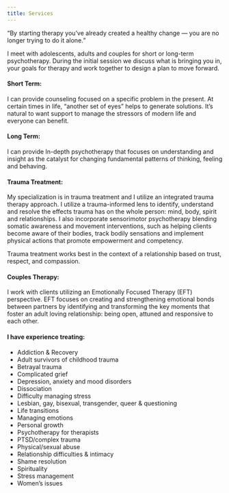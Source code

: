 ```yaml
---
title: Services
---
```


<q>By starting therapy you’ve already created a healthy change &mdash; you are no longer trying to do it alone.</q>

I meet with adolescents, adults and couples for short or long-term psychotherapy. During the initial session we discuss what is bringing you in, your goals for therapy and work together to design a plan to move forward.

#### Short Term:

I can provide counseling  focused on a specific problem in the present. At certain times in life, “another set of eyes” helps to generate solutions. It’s natural to want support to manage the stressors of modern life and everyone can benefit.

#### Long Term:

I can provide In-depth psychotherapy that focuses on understanding and insight as the catalyst for changing fundamental patterns of thinking, feeling and behaving.

#### Trauma Treatment:

My specialization is in trauma treatment and I utilize an integrated trauma therapy approach. I utilize a trauma-informed lens to identify, understand and resolve the effects trauma has on the whole person: mind, body, spirit and relationships.  I also incorporate sensorimotor psychotherapy blending somatic awareness and movement interventions, such as helping clients become aware of their bodies, track bodily sensations and implement physical actions that promote empowerment and competency.

Trauma treatment works best in the context of a relationship based on trust, respect, and compassion.

#### Couples Therapy:

I work with clients utilizing an Emotionally Focused Therapy (EFT) perspective. EFT focuses on creating and strengthening emotional bonds between partners by identifying and transforming the key moments that foster an adult loving relationship:  being open, attuned and responsive to each other.

#### I have experience treating:

<ul class="mr-list-two-columns">
  <li>Addiction & Recovery</li>
  <li>Adult survivors of childhood trauma</li>
  <li>Betrayal trauma</li>
  <li>Complicated grief</li>
  <li>Depression, anxiety and mood disorders</li>
  <li>Dissociation</li>
  <li>Difficulty managing stress</li>
  <li>Lesbian, gay, bisexual, transgender, queer & questioning</li>
  <li>Life transitions</li>
  <li>Managing emotions</li>
  <li>Personal growth</li>
  <li>Psychotherapy for therapists</li>
  <li>PTSD/complex trauma</li>
  <li>Physical/sexual abuse</li>
  <li>Relationship difficulties & intimacy</li>
  <li>Shame resolution</li>
  <li>Spirituality</li>
  <li>Stress management</li>
  <li>Women’s issues</li>
</ul>